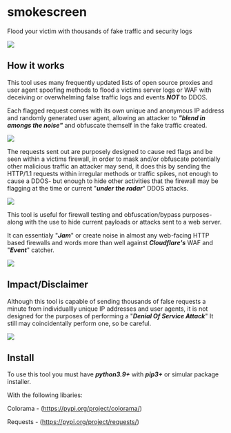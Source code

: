 # smokescreen
Flood your victim with thousands of fake traffic and security logs

![](https://i.ibb.co/v3CYfpQ/smokescreenbanner.png)

## How it works

This tool uses many frequently updated lists of open source proxies and user agent spoofing methods to flood a victims server logs or WAF with deceiving or overwhelming false traffic logs and events ***NOT*** to DDOS.

Each flagged request comes with its own unique and anonymous IP address and randomly generated user agent, allowing an attacker to ***"blend in amongs the noise"*** and obfuscate themself in the fake traffic created.

![](https://i.ibb.co/PT5KTh0/In-Shot-20230905-195343771.jpg)

The requests sent out are purposely designed to cause red flags and be seen within a victims firewall, in order to mask and/or obfuscate potentially other malicious traffic an attacker may send, it does this by sending the HTTP/1.1 requests within irregular methods or traffic spikes, not enough to cause a DDOS- but enough to hide other activities that the firewall may be flagging at the time or current "***under the radar***" DDOS attacks.

![](https://i.ibb.co/4YQXJbJ/events.png)

This tool is useful for firewall testing and obfuscation/bypass purposes- along with the use to hide current payloads or attacks sent to a web server.

It can essentialy "***Jam***" or create noise in almost any web-facing HTTP based firewalls and words more than well against ***Cloudflare's*** WAF and "***Event***" catcher.

![](https://i.ibb.co/021wBcw/events2.png)

## Impact/Disclaimer

Although this tool is capable of sending thousands of false requests a minute from individuallly unique IP addresses and user agents, it is not designed for the purposes of performing a "***Denial Of Service Attack***" It still may coincidentally perform one, so be careful.

![](https://i.ibb.co/98cwZVZ/no2.png)


## Install

To use this tool you must have ***python3.9+*** with ***pip3+*** or simular package installer.

With the following libaries:

Colorama - (https://pypi.org/project/colorama/)

Requests - (https://pypi.org/project/requests/)

